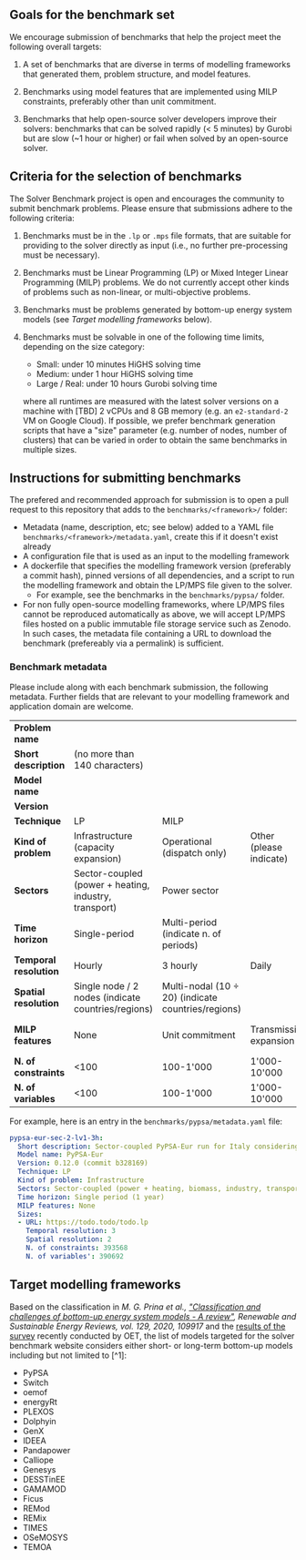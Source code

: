 ## Goals for the benchmark set

We encourage submission of benchmarks that help the project meet the following overall targets:

1. A set of benchmarks that are diverse in terms of modelling frameworks that generated them, problem structure, and model features.

1. Benchmarks using model features that are implemented using MILP constraints, preferably other than unit commitment.

1. Benchmarks that help open-source solver developers improve their solvers: benchmarks that can be solved rapidly (< 5 minutes) by Gurobi but are slow (~1 hour or higher) or fail when solved by an open-source solver.

## Criteria for the selection of benchmarks

The Solver Benchmark project is open and encourages the community to submit benchmark problems. Please ensure that submissions adhere to the following criteria:

1. Benchmarks must be in the `.lp` or `.mps` file formats, that are suitable for providing to the solver directly as input (i.e., no further pre-processing must be necessary).

1. Benchmarks must be Linear Programming (LP) or Mixed Integer Linear Programming (MILP) problems. We do not currently accept other kinds of problems such as non-linear, or multi-objective problems.

1. Benchmarks must be problems generated by bottom-up energy system models (see *Target modelling frameworks* below).

1. Benchmarks must be solvable in one of the following time limits, depending on the size category:
    - Small: under 10 minutes HiGHS solving time
    - Medium: under 1 hour HiGHS solving time
    - Large / Real: under 10 hours Gurobi solving time

    where all runtimes are measured with the latest solver versions on a machine with [TBD] 2 vCPUs and 8 GB memory (e.g. an `e2-standard-2` VM on Google Cloud). If possible, we prefer benchmark generation scripts that have a "size" parameter (e.g. number of nodes, number of clusters) that can be varied in order to obtain the same benchmarks in multiple sizes.

## Instructions for submitting benchmarks

The prefered and recommended approach for submission is to open a pull request to this repository that adds to the `benchmarks/<framework>/` folder:
- Metadata (name, description, etc; see below) added to a YAML file `benchmarks/<framework>/metadata.yaml`, create this if it doesn't exist already
- A configuration file that is used as an input to the modelling framework
- A dockerfile that specifies the modelling framework version (preferably a commit hash), pinned versions of all dependencies, and a script to run the modelling framework and obtain the LP/MPS file given to the solver.
    - For example, see the benchmarks in the `benchmarks/pypsa/` folder.
- For non fully open-source modelling frameworks, where LP/MPS files cannot be reproduced automatically as above, we will accept LP/MPS files hosted on a public immutable file storage service such as Zenodo. In such cases, the metadata file containing a URL to download the benchmark (prefereably via a permalink) is sufficient.

### Benchmark metadata

Please include along with each benchmark submission, the following metadata. Further fields that are relevant to your modelling framework and application domain are welcome.

||||||||
| -- | -- | -- | -- | -- | -- | -- |
| **Problem name** |
| **Short description** | (no more than 140 characters) |
| **Model name** |
| **Version** |
| **Technique** | LP | MILP |
| **Kind of problem** | Infrastructure (capacity expansion) | Operational (dispatch only) | Other (please indicate) |
| **Sectors** | Sector-coupled (power + heating, industry, transport) | Power sector |
| **Time horizon** | Single-period | Multi-period (indicate n. of periods) |
| **Temporal resolution** | Hourly | 3 hourly | Daily | Yearly |
| **Spatial resolution** | Single node / 2 nodes (indicate countries/regions) | Multi-nodal (10 $\div$ 20) (indicate countries/regions) |
| **MILP features** | None | Unit commitment | Transmission expansion | Other (please indicate) |
| **N. of constraints** | <100| 100-1'000| 1'000-10'000| 10'000-100'000| 100'000-1'000'000 | 1'000'000-10'000'000 |
| **N. of variables** | <100| 100-1'000| 1'000-10'000| 10'000-100'000| 100'000-1'000'000 | 1'000'000-10'000'000 |

For example, here is an entry in the `benchmarks/pypsa/metadata.yaml` file:

```yaml
pypsa-eur-sec-2-lv1-3h:
  Short description: Sector-coupled PyPSA-Eur run for Italy considering 2050 as single planning horizon (LP, lot of variables, strongly intermeshed constraints)
  Model name: PyPSA-Eur
  Version: 0.12.0 (commit b328169)
  Technique: LP
  Kind of problem: Infrastructure
  Sectors: Sector-coupled (power + heating, biomass, industry, transport)
  Time horizon: Single period (1 year)
  MILP features: None
  Sizes:
  - URL: https://todo.todo/todo.lp
    Temporal resolution: 3
    Spatial resolution: 2
    N. of constraints: 393568
    N. of variables': 390692
```

## Target modelling frameworks

Based on the classification in *M. G. Prina et al., ["Classification and challenges of bottom-up energy system models - A review"](https://www.sciencedirect.com/science/article/pii/S1364032120302082), Renewable and Sustainable Energy Reviews, vol. 129, 2020, 109917* and the [results of the survey](https://zenodo.org/records/13354034) recently conducted by OET, the list of models targeted for the solver benchmark website considers either short- or long-term bottom-up models including but not limited to [^1]:
- PyPSA
- Switch
- oemof
- energyRt
- PLEXOS
- Dolphyin
- GenX
- IDEEA
- Pandapower
- Calliope
- Genesys
- DESSTinEE
- GAMAMOD
- Ficus
- REMod
- REMix
- TIMES
- OSeMOSYS
- TEMOA
